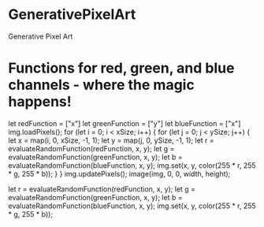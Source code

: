 # GenerativePixelArt
Generative Pixel Art

# Functions for red, green, and blue channels - where the magic happens!
let redFunction = ["x"]
let greenFunction = ["y"]
let blueFunction = ["x"]
​
img.loadPixels();
for (let i = 0; i < xSize; i++) {
 for (let j = 0; j < ySize; j++) {
   let x = map(i, 0, xSize, -1, 1);
   let y = map(j, 0, ySize, -1, 1);
   let r = evaluateRandomFunction(redFunction, x, y);
   let g = evaluateRandomFunction(greenFunction, x, y);
   let b = evaluateRandomFunction(blueFunction, x, y);
   img.set(x, y, color(255 * r, 255 * g, 255 * b));
 }
}
img.updatePixels();
image(img, 0, 0, width, height);

 let r = evaluateRandomFunction(redFunction, x, y);
   let g = evaluateRandomFunction(greenFunction, x, y);
   let b = evaluateRandomFunction(blueFunction, x, y);
   img.set(x, y, color(255 * r, 255 * g, 255 * b));
